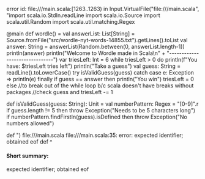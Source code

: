 error id: file://<WORKSPACE>/main.scala:[1263..1263) in Input.VirtualFile("file://<WORKSPACE>/main.scala", "import scala.io.StdIn.readLine
import scala.io.Source
import scala.util.Random
import scala.util.matching.Regex

@main def wordle() = 
    val answerList: List[String] = Source.fromFile("src/wordle-nyt-words-14855.txt").getLines().toList
    val answer: String = answerList(Random.between(0, answerList.length-1))
    println(answer)
    println("Welcome to Wordle made in Scala\n" +
            "-------------------------------")
    var triesLeft: Int = 6
    while 
        triesLeft > 0
    do
        println(f"You have: $triesLeft tries left")
        println("Take a guess")
        val guess: String = readLine().toLowerCase()
        try
            isValidGuess(guess)
        catch
            case e: Exception => println(e)
        finally
            if guess == answer then
                println("You win")
                triesLeft = 0 else //to break out of the while loop b/c scala doesn't have breaks without packages
                //check guess and
                triesLeft -= 1

def isValidGuess(guess: String): Unit =
    val numberPattern: Regex = "[0-9]".r
    if guess.length != 5 then throw Exception("Needs to be 5 characters long")
    if numberPattern.findFirstIn(guess).isDefined then throw Exception("No numbers allowed")

def ")
file://<WORKSPACE>/main.scala
file://<WORKSPACE>/main.scala:35: error: expected identifier; obtained eof
def 
    ^
#### Short summary: 

expected identifier; obtained eof